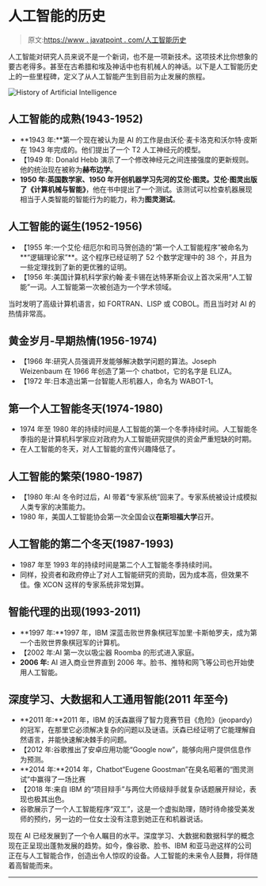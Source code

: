 # 人工智能的历史

> 原文:[https://www . javatpoint . com/人工智能历史](https://www.javatpoint.com/history-of-artificial-intelligence)

人工智能对研究人员来说不是一个新词，也不是一项新技术。这项技术比你想象的要古老得多。甚至在古希腊和埃及神话中也有机械人的神话。以下是人工智能历史上的一些里程碑，定义了从人工智能产生到目前为止发展的旅程。

![History of Artificial Intelligence](../Images/ac3f19d5fefcbfcdd68c396459ee1f36.png)

## 人工智能的成熟(1943-1952)

*   **1943 年:**第一个现在被认为是 AI 的工作是由沃伦·麦卡洛克和沃尔特·皮斯在 1943 年完成的。他们提出了一个 T2 人工神经元的模型。
*   【1949 年: Donald Hebb 演示了一个修改神经元之间连接强度的更新规则。他的统治现在被称为**赫布边学**。
*   **1950 年:**英国数学家、1950 年开创机器学习先河的艾伦·图灵。艾伦·图灵出版了**《计算机械与智能》**，他在书中提出了一个测试。该测试可以检查机器展现相当于人类智能的智能行为的能力，称为**图灵测试**。

## 人工智能的诞生(1952-1956)

*   【1955 年:一个艾伦·纽厄尔和司马贺创造的“第一个人工智能程序”被命名为**“逻辑理论家”**。这个程序已经证明了 52 个数学定理中的 38 个，并且为一些定理找到了新的更优雅的证明。
*   【1956 年:美国计算机科学家约翰·麦卡锡在达特茅斯会议上首次采用“人工智能”一词。人工智能第一次被创造为一个学术领域。

当时发明了高级计算机语言，如 FORTRAN、LISP 或 COBOL。而且当时对 AI 的热情非常高。

## 黄金岁月-早期热情(1956-1974)

*   【1966 年:研究人员强调开发能够解决数学问题的算法。Joseph Weizenbaum 在 1966 年创造了第一个 chatbot，它的名字是 ELIZA。
*   【1972 年:日本造出第一台智能人形机器人，命名为 WABOT-1。

## 第一个人工智能冬天(1974-1980)

*   1974 年至 1980 年的持续时间是人工智能的第一个冬季持续时间。人工智能冬季指的是计算机科学家应对政府为人工智能研究提供的资金严重短缺的时期。
*   在人工智能的冬天，对人工智能的宣传兴趣降低了。

## 人工智能的繁荣(1980-1987)

*   【1980 年:AI 冬令时过后，AI 带着“专家系统”回来了。专家系统被设计成模拟人类专家的决策能力。
*   1980 年，美国人工智能协会第一次全国会议**在斯坦福大学**召开。

## 人工智能的第二个冬天(1987-1993)

*   1987 年至 1993 年的持续时间是第二个人工智能冬季持续时间。
*   同样，投资者和政府停止了对人工智能研究的资助，因为成本高，但效果不佳。像 XCON 这样的专家系统非常划算。

## 智能代理的出现(1993-2011)

*   **1997 年:**1997 年，IBM 深蓝击败世界象棋冠军加里·卡斯帕罗夫，成为第一个击败世界象棋冠军的计算机。
*   【2002 年:AI 第一次以吸尘器 Roomba 的形式进入家庭。
*   **2006 年:** AI 进入商业世界直到 2006 年。脸书、推特和网飞等公司也开始使用人工智能。

## 深度学习、大数据和人工通用智能(2011 年至今)

*   **2011 年:**2011 年，IBM 的沃森赢得了智力竞赛节目《危险》(jeopardy)的冠军，在那里它必须解决复杂的问题以及谜语。沃森已经证明了它能理解自然语言，并能快速解决棘手的问题。
*   【2012 年:谷歌推出了安卓应用功能“Google now”，能够向用户提供信息作为预测。
*   **2014 年:**2014 年，Chatbot“Eugene Goostman”在臭名昭著的“图灵测试”中赢得了一场比赛
*   【2018 年:来自 IBM 的“项目辩手”与两位大师级辩手就复杂话题展开辩论，表现也极其出色。
*   谷歌展示了一个人工智能程序“双工”，这是一个虚拟助理，随时待命接受美发师的预约，另一边的一位女士没有注意到她正在和机器说话。

现在 AI 已经发展到了一个令人瞩目的水平。深度学习、大数据和数据科学的概念现在正呈现出蓬勃发展的趋势。如今，像谷歌、脸书、IBM 和亚马逊这样的公司正在与人工智能合作，创造出令人惊叹的设备。人工智能的未来令人鼓舞，将伴随着高智能而来。

* * *
